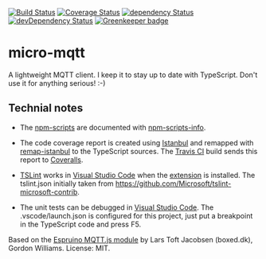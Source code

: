 [![Build Status](https://travis-ci.org/rovale/micro-mqtt.svg?branch=master)](https://travis-ci.org/rovale/micro-mqtt)
[![Coverage Status](https://coveralls.io/repos/github/rovale/micro-mqtt/badge.svg?branch=master)](https://coveralls.io/github/rovale/micro-mqtt?branch=master)
[![dependency Status](https://david-dm.org/rovale/micro-mqtt/status.svg)](https://david-dm.org/rovale/micro-mqtt)
[![devDependency Status](https://david-dm.org/rovale/micro-mqtt/dev-status.svg)](https://david-dm.org/rovale/micro-mqtt#info=devDependencies)
[![Greenkeeper badge](https://badges.greenkeeper.io/rovale/micro-mqtt.svg)](https://greenkeeper.io/)

# micro-mqtt

A lightweight MQTT client. I keep it to stay up to date with TypeScript. Don't use it for anything serious! :-)

## Technial notes
- The [npm-scripts](https://docs.npmjs.com/misc/scripts) are documented with [npm-scripts-info](https://www.npmjs.com/package/npm-scripts-info).

- The code coverage report is created using [Istanbul](https://github.com/gotwarlost/istanbul) and remapped with [remap-istanbul](https://github.com/SitePen/remap-istanbul) to the TypeScript sources. The [Travis CI](https://travis-ci.org/rovale/micro-mqtt) build sends this report to [Coveralls](https://coveralls.io/github/rovale/micro-mqtt).
        
- [TSLint](https://www.npmjs.com/package/tslint) works in [Visual Studio Code](https://code.visualstudio.com/) when the [extension](https://marketplace.visualstudio.com/items?itemName=eg2.tslint) is installed. The tslint.json initially taken from https://github.com/Microsoft/tslint-microsoft-contrib.

- The unit tests can be debugged in [Visual Studio Code](https://code.visualstudio.com/). The .vscode/launch.json is configured for this project, just put a breakpoint in the TypeScript code and press F5.

Based on the [Espruino MQTT.js module](https://github.com/espruino/EspruinoDocs/blob/master/modules/MQTT.md) by Lars Toft Jacobsen (boxed.dk), Gordon Williams. License: MIT.
